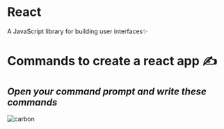 # React
A JavaScript library for building user interfaces✨

# Commands to create a react app ✍
 ## _Open your command prompt and write these commands_<br>

![carbon](https://user-images.githubusercontent.com/69143883/103172179-a581fe00-4877-11eb-80fb-d8e727d91903.png)










